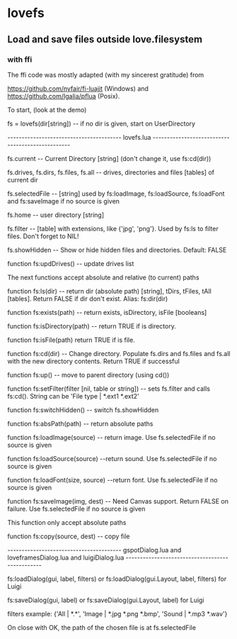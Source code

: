 # lovefs
## Load and save files outside love.filesystem
### with ffi

The ffi code was mostly adapted (with my sincerest gratitude) from

https://github.com/nyfair/fi-luajit (Windows) and https://github.com/Igalia/pflua (Posix).

To start, (look at the demo)

fs = lovefs(dir[string]) -- if no dir is given, start on UserDirectory

---------------------------------------- lovefs.lua -------------------------------------------------

fs.current -- Current Directory [string] (don't change it, use fs:cd(dir))

fs.drives, fs.dirs, fs.files, fs.all -- drives, directories and files [tables] of current dir

fs.selectedFile --  [string] used by fs:loadImage, fs:loadSource, fs:loadFont and fs:saveImage if no source is given

fs.home -- user directory [string]

fs.filter -- [table] with extensions, like {'jpg', 'png'}. Used by fs:ls to filter files. Don't forget to NIL!

fs.showHidden -- Show or hide hidden files and directories. Default: FALSE

function fs:updDrives() -- update drives list

The next functions accept absolute and relative (to current) paths

function fs:ls(dir) -- return dir (absolute path) [string], tDirs, tFiles, tAll [tables]. Return FALSE if dir don't exist. Alias: fs:dir(dir)

function fs:exists(path) -- return exists, isDirectory, isFile [booleans]

function fs:isDirectory(path) -- return TRUE if is directory.

function fs:isFile(path) return TRUE if is file. 

function fs:cd(dir) -- Change directory. Populate fs.dirs and fs.files and fs.all with the new directory contents. Return TRUE if successful

function fs:up() -- move to parent directory (using cd())

function fs:setFilter(filter [nil, table or string]) -- sets fs.filter and calls fs:cd(). String can be 'File type | *.ext1 *.ext2'

function fs:switchHidden() -- switch fs.showHidden

function fs:absPath(path) -- return absolute paths

function fs:loadImage(source) -- return image. Use fs.selectedFile if no source is given

function fs:loadSource(source) --return sound. Use fs.selectedFile if no source is given

function fs:loadFont(size, source) --return font. Use fs.selectedFile if no source is given

function fs:saveImage(img, dest) -- Need Canvas support. Return FALSE on failure. Use fs.selectedFile if no source is given

This function only accept absolute paths

function fs:copy(source, dest) -- copy file

---------------------------------------- gspotDialog.lua and loveframesDialog.lua and luigiDialog.lua ------------------------------------------------

fs:loadDialog(gui, label, filters) or fs:loadDialog(gui.Layout, label, filters) for Luigi

fs:saveDialog(gui, label) or fs:saveDialog(gui.Layout, label) for Luigi

filters example: {'All | \*.\*', 'Image | *.jpg *.png *.bmp', 'Sound | *.mp3 *.wav'}

On close with OK, the path of the chosen file is at fs.selectedFile

